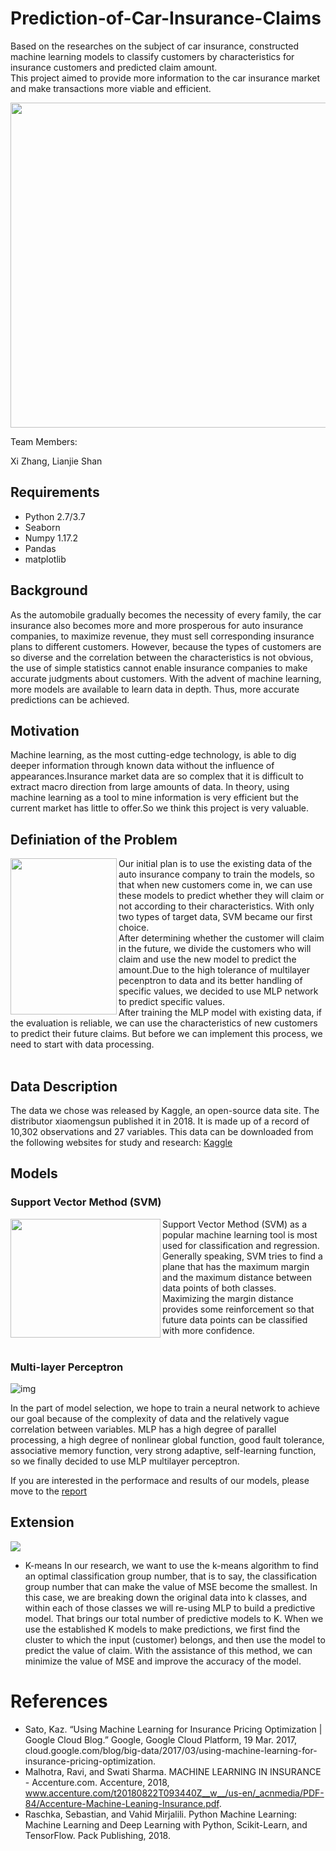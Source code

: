 # Prediction-of-Car-Insurance-Claims
Based on the researches on the subject of car insurance, constructed machine learning models to classify customers by characteristics for insurance customers and predicted claim amount.  
This project aimed to provide more information to the car insurance market and make transactions more viable and efficient.


<img align="center" src="https://github.com/f0000000x/Prediction-of-Car-Insurance-Claims/blob/master/Images/carInsur.jpg" width="830" height="520" />

Team Members: 

Xi Zhang, Lianjie Shan

## Requirements
* Python 2.7/3.7
* Seaborn
* Numpy 1.17.2
* Pandas
* matplotlib

## Background
As the automobile gradually becomes the necessity of every family, the car insurance also becomes more and more prosperous for auto insurance companies, to maximize revenue, they must sell corresponding insurance plans to different customers. However, because the types of customers are so diverse and the correlation between the characteristics is not obvious, the use of simple statistics cannot enable insurance companies to make accurate judgments about customers. With the advent of machine learning, more models are available to learn data in depth. Thus, more accurate predictions can be achieved.

## Motivation
Machine learning, as the most cutting-edge technology, is able to dig deeper information through known data without the influence of appearances.Insurance market data are so complex that it is difficult to extract macro direction from large amounts of data. In theory, using machine learning as a tool to mine information is very efficient but the current market has little to offer.So we think this project is very valuable.

## Definiation of the Problem

<img align="left" src="https://github.com/f0000000x/Prediction-of-Car-Insurance-Claims/blob/master/Images/frame.png" width="170" height="250" />  
Our initial plan is to use the existing data of the auto insurance company to train the models, so that when new customers come in, we can use these models to predict whether they will claim or not according to their characteristics. With only two types of target data, SVM became our first choice.<br/>  
After determining whether the customer will claim in the future, we divide the customers who will claim and use the new model to predict the amount.Due to the high tolerance of multilayer pecenptron to data and its better handling of specific values, we decided to use MLP network to predict specific values.<br/>    
After training the MLP model with existing data, if the evaluation is reliable, we can use the characteristics of new customers to predict their future claims. But before we can implement this process, we need to start with data processing.<br/>
<br/>

## Data Description
The data we chose was released by Kaggle, an open-source data site. The distributor xiaomengsun published it in 2018. It is made up of a record of 10,302 observations and 27 variables. This data can be downloaded from the following websites for study and research:
[Kaggle](https://www.kaggle.com/xiaomengsun/car-insurance-claim-data)

## Models

### Support Vector Method (SVM)  

<img align="left" src="https://github.com/f0000000x/Prediction-of-Car-Insurance-Claims/blob/master/Images/svm.png" width="240" height="190" />
Support Vector Method (SVM) as a popular machine learning tool is most used for classification and regression.<br/>
Generally speaking, SVM tries to find a plane that has the maximum margin and the maximum distance between data points of both classes.<br/>
Maximizing the margin distance provides some reinforcement so that future data points can be classified with more confidence. <br/>
<br/>
  
### Multi-layer Perceptron

![img](https://github.com/f0000000x/Prediction-of-Car-Insurance-Claims/blob/master/Images/mlp.png)

In the part of model selection, we hope to train a neural network to achieve our goal because of the complexity of data and the relatively vague correlation between variables. MLP has a high degree of parallel processing, a high degree of nonlinear global function, good fault tolerance, associative memory function, very strong adaptive, self-learning function, so we finally decided to use MLP multilayer perceptron. 

If you are interested in the performace and results of our models, please move to the [report](https://github.com/f0000000x/Prediction-of-Car-Insurance-Claims/blob/master/Final-Group-Project-Report/FinalReport.pdf) 

## Extension
![](https://github.com/f0000000x/Prediction-of-Car-Insurance-Claims/blob/master/Images/k-means.png)
* K-means
In our research, we want to use the k-means algorithm to find an optimal classification group number, that is to say, the classification group number that can make the value of MSE become the smallest. In this case, we are breaking down the original data into k classes, and within each of those classes we will re-using MLP to build a predictive model. That brings our total number of predictive models to K.
When we use the established K models to make predictions, we first find the cluster to which the input (customer) belongs, and then use the model to predict the value of claim. With the assistance of this method, we can minimize the value of MSE and improve the accuracy of the model.

# References
* Sato, Kaz. “Using Machine Learning for Insurance Pricing Optimization | Google Cloud Blog.” Google, Google Cloud Platform, 19 Mar. 2017, cloud.google.com/blog/big-data/2017/03/using-machine-learning-for-insurance-pricing-optimization.
* Malhotra, Ravi, and Swati Sharma. MACHINE LEARNING IN INSURANCE - Accenture.com. Accenture, 2018, www.accenture.com/t20180822T093440Z__w__/us-en/_acnmedia/PDF-84/Accenture-Machine-Leaning-Insurance.pdf.
* Raschka, Sebastian, and Vahid Mirjalili. Python Machine Learning: Machine Learning and Deep Learning with Python, Scikit-Learn, and TensorFlow. Pack Publishing, 2018.


